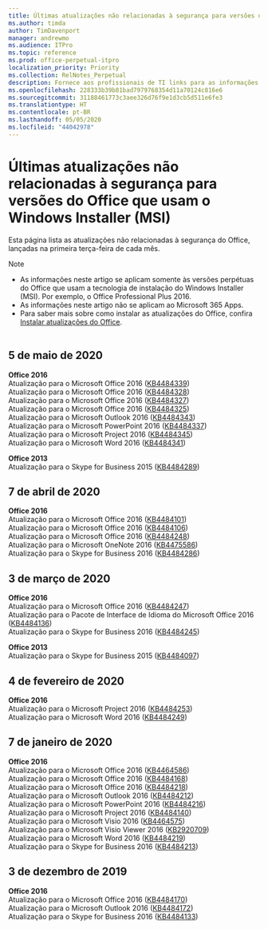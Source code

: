 ```yaml
---
title: Últimas atualizações não relacionadas à segurança para versões do Office que usam o Windows Installer (MSI)
ms.author: timda
author: TimDavenport
manager: andrewmo
ms.audience: ITPro
ms.topic: reference
ms.prod: office-perpetual-itpro
localization_priority: Priority
ms.collection: RelNotes_Perpetual
description: Fornece aos profissionais de TI links para as informações mais recentes sobre atualizações que não são de segurança para versões perpétuas do Office 2016, Office 2013 e Office 2010
ms.openlocfilehash: 228333b39b81bad7979768354d11a70124c816e6
ms.sourcegitcommit: 31188461773c3aee326d76f9e1d3cb5d511e6fe3
ms.translationtype: HT
ms.contentlocale: pt-BR
ms.lasthandoff: 05/05/2020
ms.locfileid: "44042978"
---
```

# <a name="latest-non-security-updates-for-versions-of-office-that-use-windows-installer-msi"></a>Últimas atualizações não relacionadas à segurança para versões do Office que usam o Windows Installer (MSI)

Esta página lista as atualizações não relacionadas à segurança do Office, lançadas na primeira terça-feira de cada mês.

> [!NOTE]
> - As informações neste artigo se aplicam somente às versões perpétuas do Office que usam a tecnologia de instalação do Windows Installer (MSI). Por exemplo, o Office Professional Plus 2016.
> - As informações neste artigo não se aplicam ao Microsoft 365 Apps.
> - Para saber mais sobre como instalar as atualizações do Office, confira [Instalar atualizações do Office](https://support.office.com/article/2ab296f3-7f03-43a2-8e50-46de917611c5).
<br/><br/>

## <a name="may-5-2020"></a>5 de maio de 2020

**Office 2016**<br/>
Atualização para o Microsoft Office 2016 ([KB4484339](https://support.microsoft.com/help/4484339))<br/> Atualização para o Microsoft Office 2016 ([KB4484328](https://support.microsoft.com/help/4484328))<br/> Atualização para o Microsoft Office 2016 ([KB4484327](https://support.microsoft.com/help/4484327))<br/> Atualização para o Microsoft Office 2016 ([KB4484325](https://support.microsoft.com/help/4484325))<br/> Atualização para o Microsoft Outlook 2016 ([KB4484343](https://support.microsoft.com/help/4484343))<br/> Atualização para o Microsoft PowerPoint 2016 ([KB4484337](https://support.microsoft.com/help/4484337))<br/> Atualização para o Microsoft Project 2016 ([KB4484345](https://support.microsoft.com/help/4484345))<br/> Atualização para o Microsoft Word 2016 ([KB4484341](https://support.microsoft.com/help/4484341))<br/> 


**Office 2013**<br/>
Atualização para o Skype for Business 2015 ([KB4484289](https://support.microsoft.com/help/4484289))<br/>

## <a name="april-7-2020"></a>7 de abril de 2020

**Office 2016**<br/>
Atualização para o Microsoft Office 2016 ([KB4484101](https://support.microsoft.com/help/4484101))<br/>
Atualização para o Microsoft Office 2016 ([KB4484106](https://support.microsoft.com/help/4484106))<br/>
Atualização para o Microsoft Office 2016 ([KB4484248](https://support.microsoft.com/help/4484248))<br/>
Atualização para o Microsoft OneNote 2016 ([KB4475586](https://support.microsoft.com/help/4475586))<br/>
Atualização para o Skype for Business 2016 ([KB4484286](https://support.microsoft.com/help/4484286)) <br/>


## <a name="march-3-2020"></a>3 de março de 2020

**Office 2016**<br/>
Atualização para o Microsoft Office 2016 ([KB4484247](https://support.microsoft.com/help/4484247))<br/> Atualização para o Pacote de Interface de Idioma do Microsoft Office 2016 ([KB4484136](https://support.microsoft.com/help/4484136))<br/>
Atualização para o Skype for Business 2016 ([KB4484245](https://support.microsoft.com/help/4484245)) <br/>

**Office 2013**<br/>
Atualização para o Skype for Business 2015 ([KB4484097](https://support.microsoft.com/help/4484097))<br/>


## <a name="february-4-2020"></a>4 de fevereiro de 2020

**Office 2016**<br/>
Atualização para o Microsoft Project 2016 ([KB4484253](https://support.microsoft.com/help/4484253)) <br/>
Atualização para o Microsoft Word 2016 ([KB4484249](https://support.microsoft.com/help/4484249)) <br/>

## <a name="january-7-2020"></a>7 de janeiro de 2020

**Office 2016**<br/>
Atualização para o Microsoft Office 2016 ([KB4464586](https://support.microsoft.com/help/4464586)) <br/>
Atualização para o Microsoft Office 2016 ([KB4484168](https://support.microsoft.com/help/4484168)) <br/>
Atualização para o Microsoft Office 2016 ([KB4484218](https://support.microsoft.com/help/4484218)) <br/>
Atualização para o Microsoft Outlook 2016 ([KB4484212](https://support.microsoft.com/help/4484212)) <br/>
Atualização para o Microsoft PowerPoint 2016 ([KB4484216](https://support.microsoft.com/help/4484216)) <br/>
Atualização para o Microsoft Project 2016 ([KB4484140](https://support.microsoft.com/help/4484140)) <br/>
Atualização para o Microsoft Visio 2016 ([KB4464575](https://support.microsoft.com/help/4464575)) <br/>
Atualização para o Microsoft Visio Viewer 2016 ([KB2920709](https://support.microsoft.com/help/2920709)) <br/>
Atualização para o Microsoft Word 2016 ([KB4484219](https://support.microsoft.com/help/4484219)) <br/>
Atualização para o Skype for Business 2016 ([KB4484213](https://support.microsoft.com/help/4484213)) <br/>


## <a name="december-3-2019"></a>3 de dezembro de 2019

**Office 2016**<br/>
Atualização para o Microsoft Office 2016 ([KB4484170](https://support.microsoft.com/help/4484170)) <br/>
Atualização para o Microsoft Outlook 2016 ([KB4484172](https://support.microsoft.com/help/4484172)) <br/>
Atualização para o Skype for Business 2016 ([KB4484133](https://support.microsoft.com/help/4484133)) <br/>


